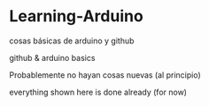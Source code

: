 # Learning-Arduino
cosas básicas de arduino y github

github & arduino basics 

Probablemente no hayan cosas nuevas (al principio)

everything shown here is done already (for now)

